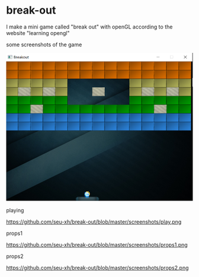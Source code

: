 # break-out
I make a mini game called "break out" with openGL according to the website "learning opengl"

some screenshots of the game

![start](https://github.com/seu-xh/break-out/blob/master/screenshots/start.png)


playing

https://github.com/seu-xh/break-out/blob/master/screenshots/play.png

props1

https://github.com/seu-xh/break-out/blob/master/screenshots/props1.png

props2

https://github.com/seu-xh/break-out/blob/master/screenshots/props2.png

